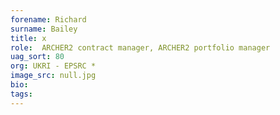 ```yaml
---
forename: Richard
surname: Bailey
title: x
role:  ARCHER2 contract manager, ARCHER2 portfolio manager
uag_sort: 80
org: UKRI - EPSRC *
image_src: null.jpg
bio: 
tags: 
---
```

